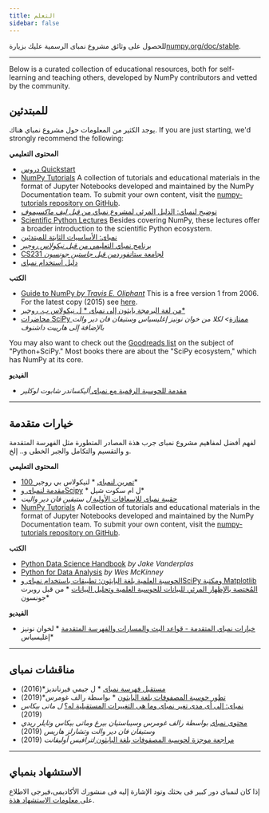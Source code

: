 ```yaml
---
title: التعلم
sidebar: false
---
```


للحصول على وثائق مشروع نمباى الرسمية عليك بزيارة[numpy.org/doc/stable](https://numpy.org/doc/stable).

***

Below is a curated collection of educational resources, both for self-learning and teaching others, developed by NumPy contributors and vetted by the community.

## للمبتدئين

يوجد الكثير من المعلومات حول مشروع نمباي هناك. If you are just starting, we'd strongly recommend the following:

<i class="fas fa-chalkboard"></i> **المحتوى التعليمي**

* [دروس Quickstart](https://numpy.org/devdocs/user/quickstart.html)
* [NumPy Tutorials](https://numpy.org/numpy-tutorials) A collection of tutorials and educational materials in the format of Jupyter Notebooks developed and maintained by the NumPy Documentation team. To submit your own content, visit the [numpy-tutorials repository on GitHub](https://github.com/numpy/numpy-tutorials).
* [توضيح لنمباي: الدليل المرئي لمشروع نمباي *من قبل ليف ماكسيموف*](https://betterprogramming.pub/3b1d4976de1d?sk=57b908a77aa44075a49293fa1631dd9b)
* [Scientific Python Lectures](https://lectures.scientific-python.org/) Besides covering NumPy, these lectures offer a broader introduction to the scientific Python ecosystem.
* [نمباى: الأساسيات الثابتة للمبتدئين](https://numpy.org/devdocs/user/absolute_beginners.html)
* [برنامج نمباي التعليمي *من قبل نيكولاس روجير*](https://github.com/rougier/numpy-tutorial)
* [CS231 لجامعة ستانفورد*من قبل جاستين جونسون*](http://cs231n.github.io/python-numpy-tutorial/)
* [دليل استخدام نمباي](https://numpy.org/devdocs)

<i class="fas fa-book"></i> **الكتب**

* [Guide to NumPy *by Travis E. Oliphant*](https://web.mit.edu/dvp/Public/numpybook.pdf) This is a free version 1 from 2006. For the latest copy (2015) see [here](https://www.barnesandnoble.com/w/guide-to-numpy-travis-e-oliphant-phd/1144670472).
* [من لغة البرمجة بايثون إلى نمباى * ل نيكولاس ب. روجير*](https://www.labri.fr/perso/nrougier/from-python-to-numpy/)
* [محاضرات SciPy ممتازة](https://www.amazon.com/Elegant-SciPy-Art-Scientific-Python/dp/1491922877)*> لكلا من خوان نونيز إغليسياس وستيفان فان دير والت بالإضافة إلى هارييت داشنوف*

You may also want to check out the [Goodreads list](https://www.goodreads.com/shelf/show/python-scipy) on the subject of "Python+SciPy." Most books there are about the "SciPy ecosystem," which has NumPy at its core.

<i class="far fa-file-video"></i> **الفيديو**

* [مقدمة للحوسبة الرقمية مع نمباى ](http://youtu.be/ZB7BZMhfPgk) *أليكساندر شابوت لوكلير*

***

## خيارات متقدمة

لفهم أفضل لمفاهيم مشروع نمباى جرب هذة المصادر المتطورة مثل الفهرسة المتقدمة و والتقسيم والتكامل والجبر الخطى و.. إلخ.

<i class="fas fa-chalkboard"></i> **المحتوى التعليمي**

* [100 تمرين لنمباى](http://www.labri.fr/perso/nrougier/teaching/numpy.100/index.html) * لنيكولاس بي روجير*
* [مقدمة لنمباى وScipy](https://engineering.ucsb.edu/~shell/che210d/numpy.pdf) * ل ام سكوت شيل*
* [حقيبة نمباى للإسعافات الأولية ](http://mentat.za.net/numpy/numpy_advanced_slides/) *ل ستيفين فان دير واليت*
* [NumPy Tutorials](https://numpy.org/numpy-tutorials) A collection of tutorials and educational materials in the format of Jupyter Notebooks developed and maintained by the NumPy Documentation team. To submit your own content, visit the [numpy-tutorials repository on GitHub](https://github.com/numpy/numpy-tutorials).

<i class="fas fa-book"></i> **الكتب**

* [Python Data Science Handbook](https://www.amazon.com/Python-Data-Science-Handbook-Essential/dp/1098121228) *by Jake Vanderplas*
* [Python for Data Analysis](https://www.amazon.com/Python-Data-Analysis-Wrangling-Jupyter/dp/109810403X) *by Wes McKinney*
* [الحوسبة العلمية بلغة البايثون: تطبيقات باستخدام نمباى وSciPy ومكتبة Matplotlib المُختصة بالإظهار المرئي للبيانات للحوسبة العلمية وتحليل البيانات](https://www.amazon.com/Numerical-Python-Scientific-Applications-Matplotlib/dp/1484242459) * من قبل روبرت جونسون*

<i class="far fa-file-video"></i> **الفيديو**

* [خيارات نمباي المتقدمة - قواعد البث والمسارات والفهرسة المتقدمة](https://www.youtube.com/watch?v=cYugp9IN1-Q) * لخوان نونيز إغليسياس*

***

## مناقشات نمباى

* [مستقبل فهرسة نمباى](https://www.youtube.com/watch?v=o0EacbIbf58) * ل جيمي فيرنانديز*(2016)
* [تطور حوسبة المصفوفات بلغة البايثون](https://www.youtube.com/watch?v=HVLPJnvInzM&t=10s) * بواسطة رالف غومرس*(2019)
* [نمباى: إلى أى مدى تغير نمباى وما هى التغييرات المستقبلية له؟](https://www.youtube.com/watch?v=YFLVQFjRmPY) *ل ماتى بيكاس* (2019)
* [محتوى نمباى](https://www.youtube.com/watch?v=dBTJD_FDVjU) *بواسطة رالف غومرس وسيباستيان بيرغ وماتى بيكاس وتايلر ريدي وستيفان فان دير والت وتشارلز هاريس* (2019)
* [مراجعة موجزة لحوسبة المصفوفات بلغة البايثون ](https://www.youtube.com/watch?v=f176j2g2eNc) *لترافيس أوليفانت* (2019)

***

## الاستشهاد بنمباي

إذا كان لنمباى دور كبير فى بحثك وتود الإشارة إليه فى منشورك الأكاديمى،فيرجى الاطلاع على[ معلومات الاستشهاد هذة](/citing-numpy).
